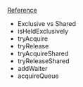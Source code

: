 [Reference](https://www.cnblogs.com/waterystone/p/4920797.html)

* Exclusive vs Shared   
* isHeldExclusively
* tryAcquire
* tryRelease
* tryAcquireShared
* tryReleaseShared
* addWaiter
* acquireQueue

